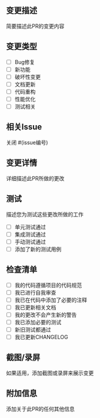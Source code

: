 ## 变更描述
简要描述此PR的变更内容

## 变更类型
- [ ] Bug修复
- [ ] 新功能
- [ ] 破坏性变更
- [ ] 文档更新
- [ ] 代码重构
- [ ] 性能优化
- [ ] 测试相关

## 相关Issue
关闭 #(issue编号)

## 变更详情
详细描述此PR所做的更改

## 测试
描述您为测试这些更改所做的工作

- [ ] 单元测试通过
- [ ] 集成测试通过
- [ ] 手动测试通过
- [ ] 添加了新的测试用例

## 检查清单
- [ ] 我的代码遵循项目的代码规范
- [ ] 我已进行自我审查
- [ ] 我已在代码中添加了必要的注释
- [ ] 我已更新相关文档
- [ ] 我的更改不会产生新的警告
- [ ] 我已添加必要的测试
- [ ] 新旧测试都通过
- [ ] 我已更新CHANGELOG

## 截图/录屏
如果适用，添加截图或录屏来展示变更

## 附加信息
添加关于此PR的任何其他信息

